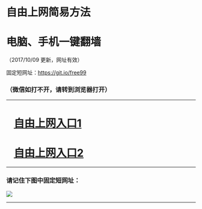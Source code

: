 ﻿# 自由上网简易方法

# 电脑、手机一键翻墙

（2017/10/09 更新，网址有效）

固定短网址：https://git.io/free99

### （微信如打不开，请转到浏览器打开）


***





# &nbsp;&nbsp; <a href="http://ft1107718963.fwq-tz-1001.info/fwqtz01.html?t=100900120099 " target="_blank">自由上网入口1</a>
# &nbsp;&nbsp; <a href="http://ft3245120064.fwq-tz-1002.info/fwqtz02.html?t=10090016169 " target="_blank">自由上网入口2</a>
***

### 请记住下图中固定短网址：

<img src="https://s3-us-west-2.amazonaws.com/fwq-1001/yjfq-20170905okok.png" /> 


***

